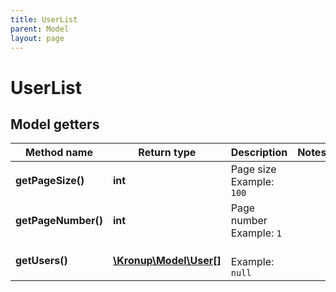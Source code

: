 ```yaml
---
title: UserList
parent: Model
layout: page
---
```


# UserList

## Model getters

Method name | Return type | Description | Notes
------------ | ------------- | ------------- | -------------
**getPageSize()** | **int** | Page size <br>Example: `100` |
**getPageNumber()** | **int** | Page number <br>Example: `1` |
**getUsers()** | [**\Kronup\Model\User[]**](../User) |  <br>Example: `null` |

